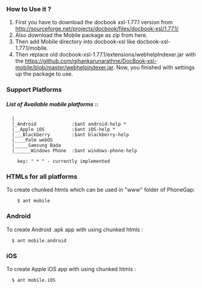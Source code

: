 ###	How to Use it ?

1. First you have to download the docbook xsl-1.77.1 version from http://sourceforge.net/projects/docbook/files/docbook-xsl/1.77.1/
2. Also download the Mobile package as zip from here.
3. Then add Mobile directory into docbook-xsl like docbook-xsl-1.77.1/mobile.
4. Then replace old docbook-xsl-1.77.1/extensions/webhelpIndexer.jar with the 
	https://github.com/gihankarunarathne/DocBook-xsl-mobile/blob/master/webhelpindexer.jar.
  Now, you finished with settings up the package to use.

### Support Platforms
	
#####  List of Available mobile platforms ::
```
  |
  |_Android             :$ant android-help *
  |__Apple iOS          :$ant iOS-help *
  |___Blackberry        :$ant blackberry-help
  |____Palm webOS
  |_____Samsung Bada
  |______Windows Phone	:$ant windows-phone-help
  ```
```    key: " * " - currently implemented```

### HTMLs for all platforms

To create chunked htmls which can be used in "www" folder of PhoneGap:
```
	$ ant mobile
```

### Android

To create Android .apk app with using chunked htmls :
```
  $ ant mobile.android
```
### iOS

To create Apple iOS app with using chunked htmls :
```
  $ ant mobile.iOS
```
